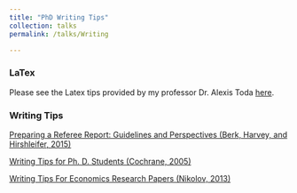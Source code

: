 ```yaml
---
title: "PhD Writing Tips"
collection: talks
permalink: /talks/Writing

---
```


### LaTex
Please see the Latex tips provided by my professor Dr. Alexis Toda [here](https://alexisakira.github.io/misc/latex).

### Writing Tips
[Preparing a Referee Report: Guidelines and Perspectives (Berk, Harvey, and Hirshleifer, 2015)](https://github.com/LynnXu1023/YuliXu.github.io/blob/master/files/Refereeing_Guidelines.pdf)

[Writing Tips for Ph. D. Students (Cochrane, 2005)](https://github.com/LynnXu1023/YuliXu.github.io/blob/master/files/phd_paper_writing.pdf)

[Writing Tips For Economics Research Papers (Nikolov, 2013)](https://github.com/LynnXu1023/YuliXu.github.io/blob/master/files/writingtips.pdf)

